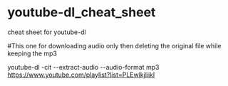 # youtube-dl_cheat_sheet
cheat sheet for youtube-dl

#This one for downloading audio only then deleting the original file while keeping the mp3

youtube-dl -cit --extract-audio --audio-format mp3 https://www.youtube.com/playlist?list=PLEwlkjliikl

